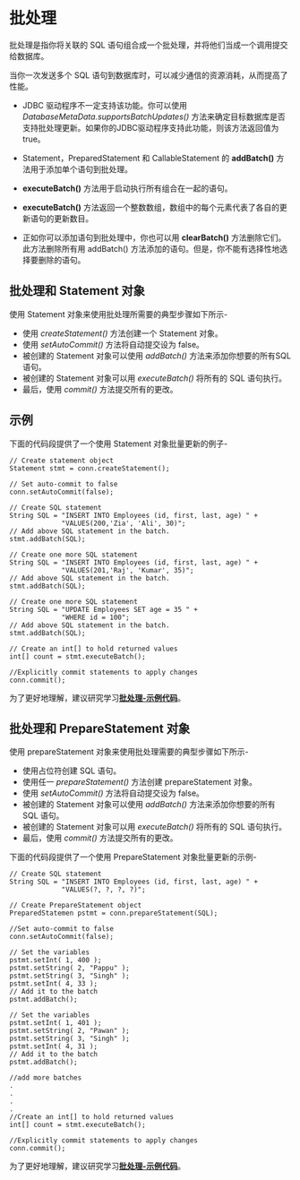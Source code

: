 # 批处理

批处理是指你将关联的 SQL 语句组合成一个批处理，并将他们当成一个调用提交给数据库。

当你一次发送多个 SQL 语句到数据库时，可以减少通信的资源消耗，从而提高了性能。

- JDBC 驱动程序不一定支持该功能。你可以使用  *DatabaseMetaData.supportsBatchUpdates()* 方法来确定目标数据库是否支持批处理更新。如果你的JDBC驱动程序支持此功能，则该方法返回值为 true。

- Statement，PreparedStatement 和 CallableStatement 的  **addBatch()** 方法用于添加单个语句到批处理。

- **executeBatch()** 方法用于启动执行所有组合在一起的语句。

- **executeBatch()** 方法返回一个整数数组，数组中的每个元素代表了各自的更新语句的更新数目。

- 正如你可以添加语句到批处理中，你也可以用 **clearBatch()** 方法删除它们。此方法删除所有用 addBatch() 方法添加的语句。但是，你不能有选择性地选择要删除的语句。

## 批处理和 Statement 对象

使用 Statement 对象来使用批处理所需要的典型步骤如下所示-

- 使用 *createStatement()* 方法创建一个 Statement 对象。
- 使用 *setAutoCommit()* 方法将自动提交设为 false。
- 被创建的 Statement 对象可以使用 *addBatch()* 方法来添加你想要的所有SQL语句。
- 被创建的 Statement 对象可以用 *executeBatch()* 将所有的 SQL  语句执行。
- 最后，使用 *commit()* 方法提交所有的更改。

## 示例

下面的代码段提供了一个使用 Statement 对象批量更新的例子-

```
// Create statement object
Statement stmt = conn.createStatement();

// Set auto-commit to false
conn.setAutoCommit(false);

// Create SQL statement
String SQL = "INSERT INTO Employees (id, first, last, age) " +
             "VALUES(200,'Zia', 'Ali', 30)";
// Add above SQL statement in the batch.
stmt.addBatch(SQL);

// Create one more SQL statement
String SQL = "INSERT INTO Employees (id, first, last, age) " +
             "VALUES(201,'Raj', 'Kumar', 35)";
// Add above SQL statement in the batch.
stmt.addBatch(SQL);

// Create one more SQL statement
String SQL = "UPDATE Employees SET age = 35 " +
             "WHERE id = 100";
// Add above SQL statement in the batch.
stmt.addBatch(SQL);

// Create an int[] to hold returned values
int[] count = stmt.executeBatch();

//Explicitly commit statements to apply changes
conn.commit();
```

为了更好地理解，建议研究学习[**批处理-示例代码**](http://www.tutorialspoint.com/jdbc/statement-batching-example.htm)。

## 批处理和 PrepareStatement 对象

使用 prepareStatement 对象来使用批处理需要的典型步骤如下所示-

- 使用占位符创建 SQL 语句。
- 使用任一 *prepareStatement()* 方法创建 prepareStatement 对象。
- 使用 *setAutoCommit()* 方法将自动提交设为 false。
- 被创建的 Statement 对象可以使用 *addBatch()* 方法来添加你想要的所有 SQL 语句。
- 被创建的 Statement 对象可以用 *executeBatch()* 将所有的 SQL  语句执行。
- 最后，使用 *commit()* 方法提交所有的更改。

下面的代码段提供了一个使用 PrepareStatement 对象批量更新的示例-

```
// Create SQL statement
String SQL = "INSERT INTO Employees (id, first, last, age) " +
             "VALUES(?, ?, ?, ?)";

// Create PrepareStatement object
PreparedStatemen pstmt = conn.prepareStatement(SQL);

//Set auto-commit to false
conn.setAutoCommit(false);

// Set the variables
pstmt.setInt( 1, 400 );
pstmt.setString( 2, "Pappu" );
pstmt.setString( 3, "Singh" );
pstmt.setInt( 4, 33 );
// Add it to the batch
pstmt.addBatch();

// Set the variables
pstmt.setInt( 1, 401 );
pstmt.setString( 2, "Pawan" );
pstmt.setString( 3, "Singh" );
pstmt.setInt( 4, 31 );
// Add it to the batch
pstmt.addBatch();

//add more batches
.
.
.
.
//Create an int[] to hold returned values
int[] count = stmt.executeBatch();

//Explicitly commit statements to apply changes
conn.commit();
```

为了更好地理解，建议研究学习[**批处理-示例代码**](http://www.tutorialspoint.com/jdbc/preparestatement-batching-example.htm)。
